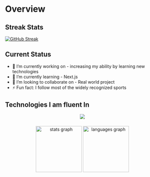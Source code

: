 # Overview

## Streak Stats

[![GitHub Streak](https://github-readme-streak-stats.herokuapp.com?user=nisakib07&theme=nightowl&card_width=600&background=45%2C23124D%2C0D0B24&border=8080EB)](https://git.io/streak-stats)

## Current Status

- 🔭 I’m currently working on - increasing my ability by learning new technologies
- 🌱 I’m currently learning - Next.js
- 👯 I’m looking to collaborate on - Real world project
- ⚡ Fun fact: I follow most of the widely recognized sports

## Technologies I am fluent In

<p align="center">
  <a href="https://skillicons.dev">
    <img src="https://skillicons.dev/icons?i=html,css,js,tailwind,react,firebase,mongodb,nodejs,expressjs,next" />
  </a>
</p>

###

<div align="center">
  <img src="https://github-readme-stats.vercel.app/api?username=nisakib07&hide_title=false&hide_rank=false&show_icons=true&include_all_commits=true&count_private=true&disable_animations=false&theme=dracula&locale=en&hide_border=false" height="150" alt="stats graph"  />
  <img src="https://github-readme-stats.vercel.app/api/top-langs?username=nisakib07&locale=en&hide_title=false&layout=compact&card_width=320&langs_count=5&theme=dracula&hide_border=false" height="150" alt="languages graph"  />
</div>
